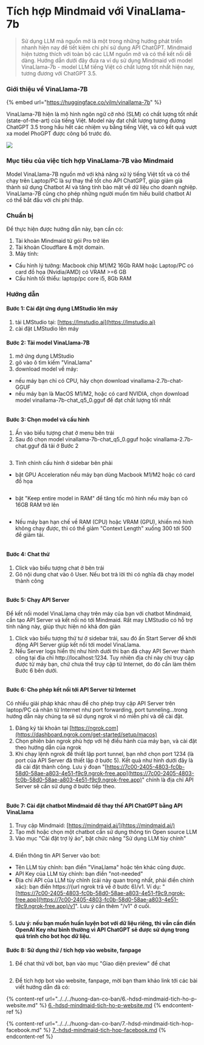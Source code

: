 # Tích hợp Mindmaid với VinaLlama-7b

> Sử dụng LLM mã nguồn mở là một trong những hướng phát triển nhanh hiện nay để tiết kiệm chi phí sử dụng API ChatGPT. Mindmaid hiện tương thích với toàn bộ các LLM nguồn mở và có thể kết nối dễ dàng. Hướng dẫn dưới đây đưa ra ví dụ sử dụng Mindmaid với model VinaLlama-7b - model LLM tiếng Việt có chất lượng tốt nhất hiện nay, tương đương với ChatGPT 3.5.&#x20;

### Giới thiệu về VinaLlama-7B

{% embed url="https://huggingface.co/vilm/vinallama-7b" %}

VinaLlama-7B hiện là mô hình ngôn ngữ cỡ nhỏ (SLM) có chất lượng tốt nhất (state-of-the-art) của tiếng Việt. Model này đạt chất lượng tương đương ChatGPT 3.5 trong hầu hết các nhiệm vụ bằng tiếng Việt, và có kết quả vượt xa model PhoGPT được công bố trước đó.&#x20;

![](<../../../.gitbook/assets/image (26).png>)&#x20;

### Mục tiêu của việc tích hợp VinaLlama-7B vào Mindmaid&#x20;

Model VinaLlama-7B nguồn mở với khả năng xử lý tiếng Việt tốt và có thể chạy trên Laptop/PC là sự thay thế tốt cho API ChatGPT, giúp giảm giá thành sử dụng Chatbot AI và tăng tính bảo mật về dữ liệu cho doanh nghiệp. VinaLlama-7B cũng cho phép những người muốn tìm hiểu build chatbot AI có thể bắt đầu với chi phí thấp.

### Chuẩn bị&#x20;

Để thực hiện được hướng dẫn này, bạn cần có:

1. Tài khoản Mindmaid từ gói Pro trở lên&#x20;
2. Tài khoản Cloudflare & một domain.&#x20;
3. Máy tính:

* Cấu hình lý tưởng: Macbook chip M1/M2 16Gb RAM hoặc Laptop/PC có card đồ họa (Nvidia/AMD) có VRAM >=6 GB
* Cấu hình tối thiểu: laptop/pc core i5, 8Gb RAM

### Hướng dẫn&#x20;

#### Bước 1: Cài đặt ứng dụng LMStudio lên máy

1. tải LMStudio tại: [https://lmstudio.ai](https://lmstudio.ai)
2. cài đặt LMStudio lên máy

#### Bước 2: Tải model VinaLlama-7B

1. mở ứng dụng LMStudio
2. gõ vào ô tìm kiếm "VinaLlama"
3. download model về máy:

* nếu máy bạn chỉ có CPU, hãy chọn download vinallama-2.7b-chat-GGUF
* nếu máy bạn là MacOS M1/M2, hoặc có card NVIDIA, chọn download model vinallama-7b-chat\_q5\_0.gguf để đạt chất lượng tối nhất

<figure><img src="../../../.gitbook/assets/CleanShot 2023-12-21 at 19.08.07@2x.png" alt=""><figcaption></figcaption></figure>

#### Bước 3: Chọn model và cấu hình

1. Ấn vào biểu tượng chat ở menu bên trái
2. Sau đó chọn model vinallama-7b-chat\_q5\_0.gguf hoặc vinallama-2.7b-chat.gguf đã tải ở Bước 2

<figure><img src="../../../.gitbook/assets/CleanShot 2023-12-19 at 23.49.17@2x.png" alt=""><figcaption></figcaption></figure>

3. Tinh chỉnh cấu hình ở sidebar bên phải

* bật GPU Acceleration nếu máy bạn dùng Macbook M1/M2 hoặc có card đồ họa

<figure><img src="../../../.gitbook/assets/CleanShot 2023-12-21 at 19.13.31@2x.png" alt=""><figcaption></figcaption></figure>

* bật "Keep entire model in RAM" để tăng tốc mô hình nếu máy bạn có 16GB RAM trở lên

<figure><img src="../../../.gitbook/assets/CleanShot 2023-12-21 at 19.15.14@2x.png" alt=""><figcaption></figcaption></figure>

* Nếu máy bạn hạn chế về RAM (CPU) hoặc VRAM (GPU), khiến mô hình không chạy được, thì có thể giảm "Context Length" xuống 300 tới 500 để giảm tải.

<figure><img src="../../../.gitbook/assets/CleanShot 2023-12-21 at 19.19.36@2x.png" alt=""><figcaption></figcaption></figure>

#### Bước 4: Chat thử&#x20;

1. Click vào biểu tượng chat ở bên trái&#x20;
2. Gõ nội dung chat vào ô User. Nếu bot trả lời thì có nghĩa đã chạy model thành công

<figure><img src="../../../.gitbook/assets/CleanShot 2023-12-21 at 19.23.31@2x.png" alt=""><figcaption></figcaption></figure>

#### Bước 5: Chạy API Server

Để kết nối model VinaLlama chạy trên máy của bạn với chatbot Mindmaid, cần tạo API Server và kết nối nó tới Mindmaid. Rất may LMStudio có hỗ trợ tính năng này, giúp thực hiện nó khá đơn giản

1. Click vào biểu tượng thứ tư ở sidebar trái, sau đó ấn Start Server để khởi động API Server giúp kết nối tới model VinaLlama.
2. Nếu Server logs hiển thị như hình dưới thì bạn đã chạy API Server thành công tại địa chỉ http://localhost:1234. Tuy nhiên địa chỉ này chỉ truy cập được từ máy bạn, chứ chưa thể truy cập từ Internet, do đó cần làm thêm Bước 6 bên dưới.&#x20;

<figure><img src="../../../.gitbook/assets/CleanShot 2023-12-21 at 19.26.44@2x.png" alt=""><figcaption></figcaption></figure>

#### Bước 6: Cho phép kết nối tới API Server từ Internet

Có nhiều giải pháp khác nhau để cho phép truy cập API Server trên laptop/PC cá nhân từ Internet như port forwarding, port tunneling...trong hướng dẫn này chúng ta sẽ sử dụng ngrok vì nó miễn phí và dễ cài đặt.

1. Đăng ký tài khoản tại [https://ngrok.com](https://dashboard.ngrok.com/get-started/setup/macos)
2. Chọn phiên bản ngrok phù hợp với hệ điều hành của máy bạn, và cài đặt theo hướng dẫn của ngrok
3. Khi chạy lệnh ngrok để thiết lập port tunnel, bạn nhớ chọn port 1234 (là port của API Server đã thiết lập ở bước 5). Kết quả như hình dưới đây là đã cài đặt thành công. Lưu ý đoạn "[https://7c00-2405-4803-fc0b-58d0-58ae-a803-4e51-f9c9.ngrok-free.app](https://7c00-2405-4803-fc0b-58d0-58ae-a803-4e51-f9c9.ngrok-free.app)" chính là địa chỉ API Server sẽ cần sử dụng ở bước tiếp theo.&#x20;

<figure><img src="../../../.gitbook/assets/CleanShot 2023-12-21 at 19.46.40@2x.png" alt=""><figcaption></figcaption></figure>

#### Bước 7: Cài đặt chatbot Mindmaid để thay thế API ChatGPT bằng API VinaLlama

1. Truy cập Mindmaid: [https://mindmaid.ai/](https://mindmaid.ai/)
2. Tạo mới hoặc chọn một chatbot cần sử dụng thông tin Open source LLM
3. Vào mục "Cài đặt trợ lý ảo", bật chức năng "Sử dụng LLM tùy chỉnh"&#x20;

<figure><img src="../../../.gitbook/assets/CleanShot 2023-12-22 at 08.52.30@2x (1).png" alt=""><figcaption></figcaption></figure>

4. Điền thông tin API Server vào bot:&#x20;

* Tên LLM tùy chỉnh: bạn điền "VinaLlama" hoặc tên khác cũng được.
* API Key của LLM tùy chỉnh: bạn điền "not-needed"
* Địa chỉ API của LLM tùy chỉnh (cái này quan trọng nhất, phải điền chính xác): bạn điền https://{url ngrok trả về ở bước 6)/v1. Ví dụ: "[https://7c00-2405-4803-fc0b-58d0-58ae-a803-4e51-f9c9.ngrok-free.app](https://7c00-2405-4803-fc0b-58d0-58ae-a803-4e51-f9c9.ngrok-free.app)/v1". Lưu ý cần thêm "/v1" ở cuối.

<figure><img src="../../../.gitbook/assets/CleanShot 2023-12-22 at 09.07.39@2x.png" alt=""><figcaption></figcaption></figure>



5. **Lưu  ý: nếu bạn muốn huấn luyện bot với dữ liệu riêng, thì vẫn cần điền OpenAI Key như bình thường vì API ChatGPT sẽ được sử dụng trong quá trình cho bot học dữ liệu.**

#### **Bước 8: Sử dụng thử / tích hợp vào website, fanpage**

1. Để chat thử với bot, bạn vào mục "Giao diện preview" để chat

<figure><img src="../../../.gitbook/assets/CleanShot 2023-12-22 at 09.14.31@2x.png" alt=""><figcaption></figcaption></figure>

2. Để tích hợp bot vào website, fanpage, mời bạn tham khảo link tới các bài viết hướng dẫn đã có:

{% content-ref url="../../../huong-dan-co-ban/6.-hdsd-mindmaid-tich-ho-p-website.md" %}
[6.-hdsd-mindmaid-tich-ho-p-website.md](../../../huong-dan-co-ban/6.-hdsd-mindmaid-tich-ho-p-website.md)
{% endcontent-ref %}

{% content-ref url="../../../huong-dan-co-ban/7.-hdsd-mindmaid-tich-hop-facebook.md" %}
[7.-hdsd-mindmaid-tich-hop-facebook.md](../../../huong-dan-co-ban/7.-hdsd-mindmaid-tich-hop-facebook.md)
{% endcontent-ref %}
